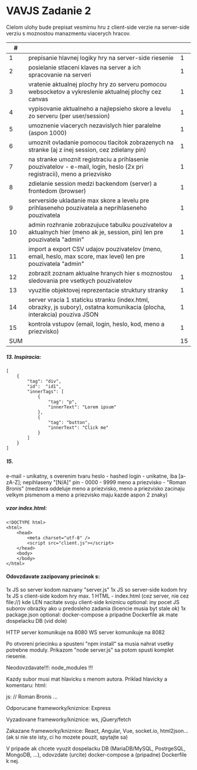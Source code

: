 # VAVJS Zadanie 2

Cielom ulohy bude prepisat vesmirnu hru z client-side verzie na server-side verziu s moznostou manazmentu viacerych hracov.
 
| #   |                                                                                                                           |    |
|-----|---------------------------------------------------------------------------------------------------------------------------|----|
| 1   | prepisanie hlavnej logiky hry na server-side riesenie                                                                     | 1  |
| 2   | posielanie stlaceni klaves na server a ich spracovanie na serveri                                                         | 1  |
| 3   | vratenie aktualnej plochy hry zo serveru pomocou websocketov a vykreslenie aktualnej plochy cez canvas                    | 1  |
| 4   | vypisovanie aktualneho a najlepsieho skore a levelu zo serveru (per user/session)                                         | 1  |
| 5   | umoznenie viacerych nezavislych hier paralelne (aspon 1000)                                                               | 1  |
| 6   | umoznit ovladanie pomocou tlacitok zobrazenych na stranke (aj z inej session, cez zdielany pin)                           | 1  |
| 7   | na stranke umoznit registraciu a prihlasenie pouzivatelov - e-mail, login, heslo (2x pri registracii), meno a priezvisko  | 1  |
| 8   | zdielanie session medzi backendom (server) a frontedom (browser)                                                          | 1  |
| 9   | serverside ukladanie max skore a levelu pre prihlaseneho pouzivatela a neprihlaseneho pouzivatela                         | 1  |
| 10  | admin rozhranie zobrazujuce tabulku pouzivatelov a aktualnych hier (meno ak je, session, pin) len pre pouzivatela "admin" | 1  |
| 11  | import a export CSV udajov pouzivatelov (meno, email, heslo, max score, max level) len pre pouzivatela "admin"            | 1  |
| 12  | zobrazit zoznam aktualne hranych hier s moznostou sledovania pre vsetkych pouzivatelov                                    | 1  |
| 13  | vyuzitie objektovej reprezentacie struktury stranky                                                                       | 1  |
| 14  | server vracia 1 staticku stranku (index.html, obrazky, js subory), ostatna komunikacia (plocha, interakcia) pouziva JSON  | 1  |
| 15  | kontrola vstupov (email, login, heslo, kod, meno a priezvisko)                                                            | 1  |
| SUM |                                                                                                                           | 15 |
 
##### 13. Inspiracia:
```
[
    {​​​​​
        "tag": "div",
        "id":  "id1",
        "innerTags": [
            {​​​​​
                "tag": "p",
                "innerText": "Lorem ipsum"
            }​​​​​​​​​​​​​​​​​​​​​​​​​​​​​​​​​​​​​​​​​​​​​​​​​​​​​​​​​​​​​​​​​​​​​​​​​​​​​​​​​​​​​​​​​​​​​​​​​​​​​​​​​​​​​​​​​​​​​​​​​​​​​​​​​​​​​​​​​​​​​​​​​​​​​​​​​​​​​​​​​​​​​​​​​​​​​​​​​​​​​​​​​​​​​​​​​​​​​​​​​​​​​​​​​​​​​​​​​​​​​​​​​​​​​​​​​​​​​​​​​​​​​​​​​​​​​​​​​​​​​​​​​​​​​​​​​​​​​​​​​​​​​​​​​​​​​​​​​​​​​​​​​​​​​​​​​​​​​​​​​​​​​​​​​​​​​​​​​​​​​​​​​​​​​​​​​​​​​​​​​​​​​​​​​​​​​​​​​​​​​​​​​​​​​​,
            {​​​​​​​​​​​​​​​​​​​​​​​​​​​​​​​​​​​​​​​​​​​​​​​​​​​​​​​​​​​​​​​​​​​​​​​​​​​​​​​​​​​​​​​​​​​​​​​​​​​​​​​​​​​​​​​​​​​​​​​​​​​​​​​​​​​​​​​​​​​​​​​​​​​​​​​​​​​​​​​​​​​​​​​​​​​​​​​​​​​​​​​​​​​​​​​​​​​​​​​​​​​​​​​​​​​​​​​​​​​​​​​​​​​​​​​​​​​​​​​​​​​​​​​​​​​​​​​​​​​​​​​​​​​​​​​​​​​​​​​​​​​​​​​​​​​​​​​​​​​​​​​​​​​​​​​​​​​​​​​​​​​​​​​​​​​​​​​​​​​​​​​​​​​​​​​​​​​​​​​​​​​​​​​​​​​​​​​​​​​​​​​​​​​​​​​​​​​​​​​​​​​​​​​​​​​​​​​​​​​​​​​​​​​​​​​​​​​​​​​​​​​​​​​​​​​​​​​​​​​​​​​​​​​​​​​​​​​​​​​​​​​​​​​​​​​​​​​​​​​​​​​​​​​​​​​​​​​​​​​​​​​​​​​​​​​​​​​​​​​​​​​​​​​​​​​​​​​​​​​​​​​​​​​​​​​​​​​​​​​​​​​​​​​​​​​​​​​​​​​​​​​​​​​​​​​​​​​​​​​​​​​​​​​​
                "tag": "button",
                "innerText": "Click me"
            }​​​​​​​​​​​​​​​​​​​​​​​​​​​​​​​​​​​​​​​​​​​​​​​​​​​​​​​​​​​​​​​​​​​​​​​​​​​​​​​​​​​​​​​​​​​​​​​​​​​​​​​​​​​​​​​​​​​​​​​​​​​​​​​​​​​​​​​​​​​​​​​​​​​​​​​​​​​​​​​​​​​​​​​​​​​​​​​​​​​​​​​​​​​​​​​​​​​​​​​​​​​​​​​​​​​​​​​​​​​​​​​​​​​​​​​​​​​​​​​​​​​​​​​​​​​​​​​​​​​​​​​​​​​​​​​​​​​​​​​​​​​​​​​​​​​​​​​​​​​​​​​​​​​​​​​​​​​​​​​​​​​​​​​​​​​​​​​​​​​​​​​​​​​​​​​​​​​​​​​​​​​​​​​​​​​​​​​​​​​​​​​​​​​​​​​​​​​​​​​​​​​​​​​​​​​​​​​​​​​​​​​​​​​​​​​​​​​​​​​​​​​​​​​​​​​​​​​​​​​​​​​​​​​​​​​​​​​​​​​​​​​​​​​​​​​​​​​​​​​​​​​​​​​​​​​​​​​​​​​​​​​​​​​​​​​​​​​​​​​​​​​​​​​​​​​​​​​​​​​​​​​​​​​​​​​​​​​​​​​​​​​​​​​​​​​​​​​​​​​​​​​​​​​​​​​​​​​​​​​​​​​​​​​​
        ]
    }​​​​​​​​​​​​​​​​​​​​​​​​​​​​​​​​​​​​​​​​​​​​​​​​​​​​​​​​​​​​​​​​​​​​​​​​​​​​​​​​​​​​​​​​​​​​​​​​​​​​​​​​​​​​​​​​​​​​​​​​​​​​​​​​​​​​​​​​​​​​​​​​​​​​​​​​​​​​​​​​​​​​​​​​​​​​​​​​​​​​​​​​​​​​​​​​​​​​​​​​​​​​​​​​​​​​​​​​​​​​​​​​​​​​​​​​​​​​​​​​​​​​​​​​​​​​​​​​​​​​​​​​​​​​​​​​​​​​​​​​​​​​​​​​​​​​​​​​​​​​​​​​​​​​​​​​​​​​​​​​​​​​​​​​​​​​​​​​​​​​​​​​​​​​​​​​​​​​​​​​​​​​​​​​​​​​​​​​​​​​​​​​​​​​​​​​​​​​​​​​​​​​​​​​​​​​​​​​​​​​​​​​​​​​​​​​​​​​​​​​​​​​​​​​​​​​​​​​​​​​​​​​​​​​​​​​​​​​​​​​​​​​​​​​​​​​​​​​​​​​​​​​​​​​​​​​​​​​​​​​​​​​​​​​​​​​​​​​​​​​​​​​​​​​​​​​​​​​​​​​​​​​​​​​​​​​​​​​​​​​​​​​​​​​​​​​​​​​​​​​​​​​​​​​​​​​​​​​​​​​​​​​​​​​
]
```

##### 15.

e-mail - unikatny, s overenim tvaru
heslo - hashed
login - unikatne, iba [a-zA-Z]; nepihlaseny "[N/A]"
pin -  0000 - 9999
meno a priezvisko - "Roman Bronis" (medzera oddeluje meno a priezvisko, meno a priezvisko zacinaju velkym pismenom a meno a priezvisko maju kazde aspon 2 znaky)
 
##### vzor index.html:

```
<!DOCTYPE html>
<html>
    <head>
        <meta charset="utf-8" />
        <script src="client.js"></script>
    </head>
    <body>
    </body>
</html>
```

#### Odovzdavate zazipovany priecinok s:
1x JS so server kodom nazvany "server.js"
1x JS so server-side kodom hry
1x JS s client-side kodom hry
max. 1 HTML - index.html (cez server, nie cez file://) kde LEN nacitate svoju client-side kniznicu
optional: iny pocet JS suborov
obrazky ako u predosleho zadania (licencie musia byt stale ok)
1x package.json
optional: docker-compose a pripadne Dockerfile ak mate dospelacku DB (vid dole)
 
HTTP server komunikuje na 8080
WS server komunikuje na 8082
 
Po otvoreni priecinku a spusteni "npm install" sa musia nahrat vsetky potrebne moduly. Prikazom "node server.js" sa potom spusti komplet riesenie.
 
Neodovzdavate!!!:
node_modules !!!
 
Kazdy subor musi mat hlavicku s menom autora.
Priklad hlavicky a komentaru:
html:
<!-- Roman Bronis -->
 
js:
// Roman Bronis
...
 

Odporucane frameworky/kniznice:
Express
 
Vyzadovane frameworky/kniznice:
ws, jQuery/fetch
 
Zakazane frameworky/kniznice:
React, Angular, Vue, socket.io, html2json... (ak si nie ste isty, ci ho mozete pouzit, spytajte sa)
 
V pripade ak chcete vyuzit dospelacku DB (MariaDB/MySQL, PostrgeSQL, MongoDB, ...), odovzdate (urcite) docker-compose a (pripadne) Dockerfile k nej.